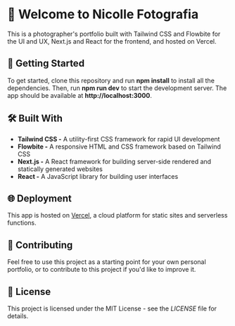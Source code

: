 # 👋 Welcome to Nicolle Fotografia

This is a photographer's portfolio built with Tailwind CSS and Flowbite for the UI and UX, Next.js and React for the frontend, and hosted on Vercel.

## 🚀 Getting Started

To get started, clone this repository and run **npm install** to install all the dependencies. Then, run **npm run dev** to start the development server. The app should be available at **http://localhost:3000**.

## 🛠️ Built With

* **Tailwind CSS -** A utility-first CSS framework for rapid UI development
* **Flowbite -** A responsive HTML and CSS framework based on Tailwind CSS
* **Next.js -** A React framework for building server-side rendered and statically generated websites
* **React -** A JavaScript library for building user interfaces

## 🌐 Deployment

This app is hosted on [Vercel](https://vercel.com/), a cloud platform for static sites and serverless functions.

## 🤝 Contributing

Feel free to use this project as a starting point for your own personal portfolio, or to contribute to this project if you'd like to improve it.

## 📝 License

This project is licensed under the MIT License - see the _LICENSE_ file for details.
